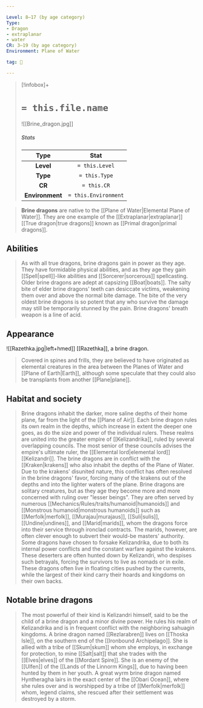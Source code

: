 ```yaml
---

Level: 8–17 (by age category)
Type:
- Dragon
- extraplanar
- water
CR: 3–19 (by age category)
Environment: Plane of Water

tag: 👹

---
```


> [!infobox]+
> #  `= this.file.name`
> ![[Brine_dragon.jpg]]
> ##### Stats
> Type | Stat |
> :---:|:---:|
> **Level** | `= this.Level` |
> **Type** | `= this.Type` |
> **CR** | `= this.CR` |
> **Environment** | `= this.Environment` |



> **Brine dragons** are native to the [[Plane of Water|Elemental Plane of Water]]. They are one example of the [[Extraplanar|extraplanar]] [[True dragon|true dragons]] known as [[Primal dragon|primal dragons]].   



## Abilities

> As with all true dragons, brine dragons gain in power as they age. They have formidable physical abilities, and as they age they gain [[Spell|spell]]-like abilities and [[Sorcerer|sorcerous]] spellcasting. Older brine dragons are adept at capsizing [[Boat|boats]].
> The salty bite of elder brine dragons' teeth can desiccate victims, weakening them over and above the normal bite damage. The bite of the very oldest brine dragons is so potent that any who survive the damage may still be temporarily stunned by the pain.
> Brine dragons' breath weapon is a line of acid.


## Appearance

![[Razethka.jpg|left+hmed]] 
 [[Razethka]], a brine dragon.
> Covered in spines and frills, they are believed to have originated as elemental creatures in the area between the Planes of Water and [[Plane of Earth|Earth]], although some speculate that they could also be transplants from another [[Plane|plane]].


## Habitat and society

> Brine dragons inhabit the darker, more saline depths of their home plane, far from the light of the [[Plane of Air]]. Each brine dragon rules its own realm in the depths, which increase in extent the deeper one goes, as do the size and power of the individual rulers. These realms are united into the greater empire of [[Kelizandrika]], ruled by several overlapping councils. The most senior of these councils advises the empire's ultimate ruler, the [[Elemental lord|elemental lord]] [[Kelizandri]].
> The brine dragons are in conflict with the [[Kraken|krakens]] who also inhabit the depths of the Plane of Water. Due to the krakens' disunited nature, this conflict has often resolved in the brine dragons' favor, forcing many of the krakens out of the depths and into the lighter waters of the plane.
> Brine dragons are solitary creatures, but as they age they become more and more concerned with ruling over "lesser beings". They are often served by numerous [[Mechanics/Rules/traits/humanoid|humanoids]] and [[Monstrous humanoid|monstrous humanoids]] such as [[Merfolk|merfolk]], [[Murajau|murajaus]], [[Suli|sulis]], [[Undine|undines]], and [[Marid|marids]], whom the dragons force into their service through ironclad contracts. The marids, however, are often clever enough to subvert their would-be masters' authority.
> Some dragons have chosen to forsake Kelizandrika, due to both its internal power conflicts and the constant warfare against the krakens. These deserters are often hunted down by Kelizandri, who despises such betrayals, forcing the survivors to live as nomads or in exile. These dragons often live in floating cities pushed by the currents, while the largest of their kind carry their hoards and kingdoms on their own backs.


## Notable brine dragons

> The most powerful of their kind is Kelizandri himself, said to be the child of a brine dragon and a minor divine power. He rules his realm of Kelizandrika and is in frequent conflict with the neighboring sahuagin kingdoms.
> A brine dragon named [[Rezlarabren]] lives on [[Thoska Isle]], on the southern end of the [[Ironbound Archipelago]]. She is allied with a tribe of [[Skum|skum]] whom she employs, in exchange for protection, to mine [[Salt|salt]] that she trades with the [[Elves|elves]] of the [[Mordant Spire]]. She is an enemy of the [[Ulfen]] of the [[Lands of the Linnorm Kings]], due to having been hunted by them in her youth.
> A great wyrm brine dragon named Hyntheragha lairs in the exact center of the [[Obari Ocean]], where she rules over and is worshipped by a tribe of [[Merfolk|merfolk]] whom, legend claims, she rescued after their settlement was destroyed by a storm.








